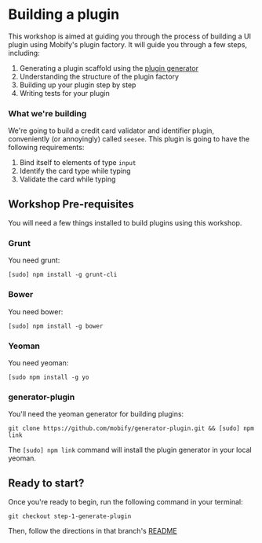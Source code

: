 # Building a plugin

This workshop is aimed at guiding you through the process of building a UI plugin using Mobify's plugin factory. It will guide you through a few steps, including:

1. Generating a plugin scaffold using the [plugin generator](https://github.com/mobify/generator-plugin)
2. Understanding the structure of the plugin factory
3. Building up your plugin step by step
4. Writing tests for your plugin

### What we're building

We're going to build a credit card validator and identifier plugin, conveniently (or annoyingly) called `seesee`. This plugin is going to have the following requirements:

1. Bind itself to elements of type `input`
2. Identify the card type while typing
3. Validate the card while typing

## Workshop Pre-requisites

You will need a few things installed to build plugins using this workshop.

### Grunt

You need grunt:

```cli
[sudo] npm install -g grunt-cli
```

### Bower

You need bower:

```cli
[sudo] npm install -g bower
```

### Yeoman
 
You need yeoman:

```cli
[sudo npm install -g yo
```

### generator-plugin

You'll need the yeoman generator for building plugins:

```cli
git clone https://github.com/mobify/generator-plugin.git && [sudo] npm link
```

The `[sudo] npm link` command will install the plugin generator in your local yeoman.

## Ready to start?

Once you're ready to begin, run the following command in your terminal:

```cli
git checkout step-1-generate-plugin
```

Then, follow the directions in that branch's [README](https://github.com/mobify/workshops--building-a-plugin/blob/step-1-generate-plugin/README.md)
